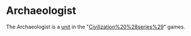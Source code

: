 # Archaeologist

The Archaeologist is a [unit](unit) in the "[Civilization%20%28series%29](Civilization)" games.
